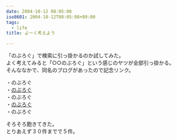 ```yaml
---
date: 2004-10-12 08:05:08
iso8601: 2004-10-12T08:05:08+09:00
tags:
  - life
title: よーく考えよう

---
```


<div class="entry-body">
  <p>「のぶろぐ」で検索に引っ掛かるのか試してみた。<br />
    よく考えてみると「○○のぶろぐ」という感じのヤツが全部引っ掛かる。<br />
    そんななかで、同名のブログがあったので記念リンク。</p>

  <p>・のぶろぐ<br />
    ・<a href="http://blog.livedoor.jp/takami_ya/">のぶろぐ</a><br />
    ・のぶろぐ<br />
    ・<a href="http://blog.livedoor.jp/nvk01582/">のぶろぐ</a><br />
    ・のぶろぐ</p>

  <p>そろそろ飽きてきた。<br />
    とりあえず３０件までで５件。</p>
</div>

